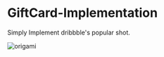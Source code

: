 # GiftCard-Implementation
Simply Implement dribbble's popular shot.

![origami](https://github.com/MartinRGB/GiftCard-Implementation/blob/master/Gif/Origami.gif?raw=true)
